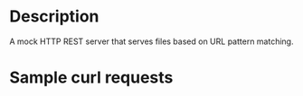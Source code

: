 # Description
A mock HTTP REST server that serves files based on URL pattern matching.

# Sample curl requests
